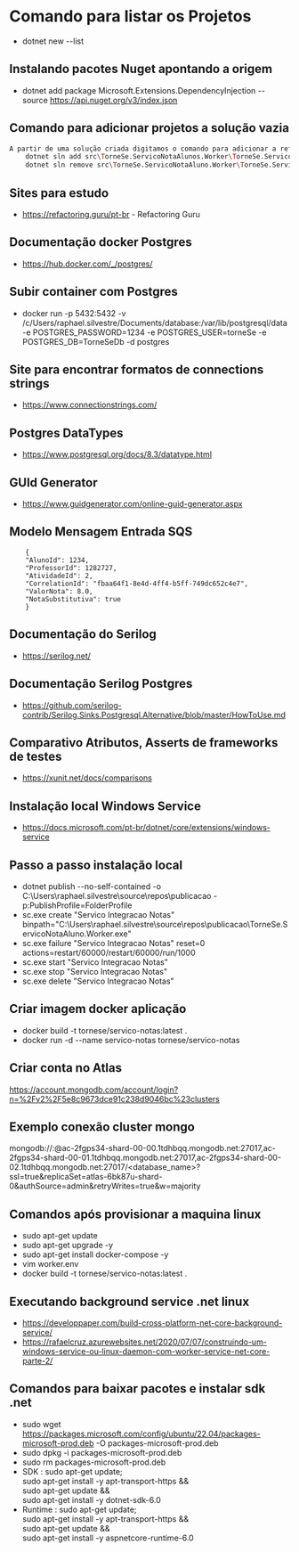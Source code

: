 # Comando para listar os Projetos
 - dotnet new --list

## Instalando pacotes Nuget apontando a origem
 - dotnet add package Microsoft.Extensions.DependencyInjection --source  https://api.nuget.org/v3/index.json

## Comando para adicionar projetos a solução vazia
``` bash
A partir de uma solução criada digitamos o comando para adicionar a referencia ao csproj dos projetos
    dotnet sln add src\TorneSe.ServicoNotaAlunos.Worker\TorneSe.ServicoNotaAlunos.Worker.csproj
    dotnet sln remove src\TorneSe.ServicoNotaAluno.Worker\TorneSe.ServicoNotaAluno.Worker.csproj  
 ```

 ## Sites para estudo
 - https://refactoring.guru/pt-br - Refactoring Guru


 ## Documentação docker Postgres
 - https://hub.docker.com/_/postgres/
 

 ## Subir container com Postgres
 - docker run -p 5432:5432 -v /c/Users/raphael.silvestre/Documents/database:/var/lib/postgresql/data -e POSTGRES_PASSWORD=1234 -e POSTGRES_USER=torneSe -e POSTGRES_DB=TorneSeDb -d postgres

 ## Site para encontrar formatos de connections strings
 - https://www.connectionstrings.com/

 ## Postgres DataTypes
- https://www.postgresql.org/docs/8.3/datatype.html

## GUId Generator
- https://www.guidgenerator.com/online-guid-generator.aspx

## Modelo Mensagem Entrada SQS
```
    {
    "AlunoId": 1234,
    "ProfessorId": 1282727,
    "AtividadeId": 2,
    "CorrelationId": "fbaa64f1-8e4d-4ff4-b5ff-749dc652c4e7",
    "ValorNota": 8.0,
    "NotaSubstitutiva": true
    }
```

## Documentação do Serilog
 - https://serilog.net/

## Documentação Serilog Postgres
 - https://github.com/serilog-contrib/Serilog.Sinks.Postgresql.Alternative/blob/master/HowToUse.md

## Comparativo Atributos, Asserts de frameworks de testes
 - https://xunit.net/docs/comparisons

## Instalação local Windows Service
- https://docs.microsoft.com/pt-br/dotnet/core/extensions/windows-service

## Passo a passo instalação local
- dotnet publish --no-self-contained -o C:\Users\raphael.silvestre\source\repos\publicacao -p:PublishProfile=FolderProfile
- sc.exe create "Servico Integracao Notas" binpath="C:\Users\raphael.silvestre\source\repos\publicacao\TorneSe.ServicoNotaAluno.Worker.exe"
- sc.exe failure "Servico Integracao Notas" reset=0 actions=restart/60000/restart/60000/run/1000
- sc.exe start "Servico Integracao Notas"
- sc.exe stop "Servico Integracao Notas"
- sc.exe delete "Servico Integracao Notas"

## Criar imagem docker aplicação
- docker build -t tornese/servico-notas:latest .
- docker run -d --name servico-notas tornese/servico-notas

## Criar conta no Atlas
https://account.mongodb.com/account/login?n=%2Fv2%2F5e8c9673dce91c238d9046bc%23clusters

## Exemplo conexão cluster mongo
mongodb://<user>:<password>@ac-2fgps34-shard-00-00.1tdhbqq.mongodb.net:27017,ac-2fgps34-shard-00-01.1tdhbqq.mongodb.net:27017,ac-2fgps34-shard-00-02.1tdhbqq.mongodb.net:27017/<database_name>?ssl=true&replicaSet=atlas-6bk87u-shard-0&authSource=admin&retryWrites=true&w=majority

## Comandos após provisionar a maquina linux
- sudo apt-get update
- sudo apt-get upgrade -y
- sudo apt-get install docker-compose -y
- vim worker.env
- docker build -t tornese/servico-notas:latest .

## Executando background service .net linux 
- https://developpaper.com/build-cross-platform-net-core-background-service/
- https://rafaelcruz.azurewebsites.net/2020/07/07/construindo-um-windows-service-ou-linux-daemon-com-worker-service-net-core-parte-2/

## Comandos para baixar pacotes e instalar sdk .net
- sudo wget https://packages.microsoft.com/config/ubuntu/22.04/packages-microsoft-prod.deb -O packages-microsoft-prod.deb
- sudo dpkg -i packages-microsoft-prod.deb
- sudo rm packages-microsoft-prod.deb
- SDK : sudo apt-get update; \
  sudo apt-get install -y apt-transport-https && \
  sudo apt-get update && \
  sudo apt-get install -y dotnet-sdk-6.0
- Runtime : sudo apt-get update; \
  sudo apt-get install -y apt-transport-https && \
  sudo apt-get update && \
  sudo apt-get install -y aspnetcore-runtime-6.0